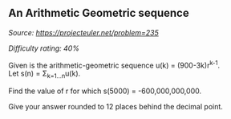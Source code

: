 An Arithmetic Geometric sequence
--------------------------------

*Source: https://projecteuler.net/problem=235*


*Difficulty rating: 40%*

Given is the arithmetic-geometric sequence u(k) = (900-3k)r<sup>k-1</sup>.\
 Let s(n) = Σ<sub>k=1...n</sub>u(k).

Find the value of r for which s(5000) = -600,000,000,000.

Give your answer rounded to 12 places behind the decimal point.
